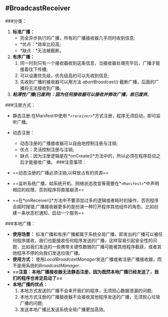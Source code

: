 #BroadcastReceiver
---
###分类：

1. **标准广播：**
	* 完全异步执行的广播，所有的广播接收器几乎同时收到信息;
	* *优点：*效率比较高;
	* *缺点：*无法被截断。
2. **有序广播：**
	1. 同一时刻只有一个接收器收到这条信息，当接收器处理完毕后，广播才能接着往下传播;
	2. 可以设置优先级，优先级高的可以先收到信息;
	3. 先收到广播的接收器可以用方法 *abortBroadcast()* 截断广播，后面的广播将无法接收到广播。
3. ***粘滞性广播(已废弃)：***因为任何接收器可以接收并修改广播，故已***废弃***。

###注册方式：

*  静态注册:在Manifest中使用 *`<receiver>`*方式注册，程序无须启动，即可监听广播。 
*  动态注册：
	* 动态注册的广播接收器可以自由地控制注册与注销;
	* 优点：灵活控制注册与注销;
	 * 缺点：因为注册逻辑是在*onCreate()*方法中的，所以必须在程序启动之后才能接收广播。
###注意事项：

* ==动态注册的广播必须注销,以释放占有的资源==
* ==监听系统广播，如系统开机、网络状态改变等需要在*`<Manifest>`*中声明相应的权限，否则程序将直接崩溃==
* ==在*onReceiver()*方法中不要添加过多的逻辑或者耗时的操作，否则程序会超时报错;广播接收器更多的是扮演一种打开程序其他组件的角色，比如创建一条状态栏通知、启动一个服务==

###本地广播：

* **使用场景：**
标准广播和有序广播都属于系统全局广播，即发出的广播可以被任何程序接收，我们也能接收任何程序发送的广播，这样容易引起安全性的问题，比如我们发送的一些携带关键性数据的广播可能被其他程序截获，或者其他程序不停的向我们发送垃圾广播。
* **使用方式：**
	使用*LocalBroadcastManager*发送广播或者注册广播接收器，而不是用系统的*BroadcastManager*.
* **==注意：本地广播接收器无法静态注册，因为既然本地广播已经发送了，我们的程序也肯定启动了==**
* **本地广播的优点：**
	1. 本地方式发送的广播不会来开我们的程序，无须担心数据泄漏的问题;
	2. 本地方式注册的广播接收器不会接收其他程序发送的广播，无须担心垃圾广播的问题;
 	3. 发送本地广播比发送系统全局广播更加高效。


